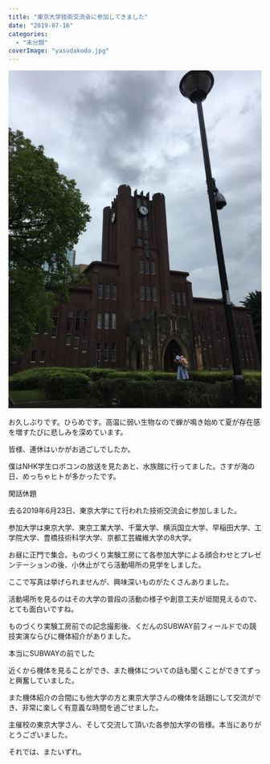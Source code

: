 ```yaml
---
title: "東京大学技術交流会に参加してきました"
date: "2019-07-16"
categories: 
  - "未分類"
coverImage: "yasudakodo.jpg"
---
```


![曇り空を背景にラスボス感を漂わせる安田講堂](images/yasudakodo.jpg)

お久しぶりです。ひらめです。高温に弱い生物なので蝉が鳴き始めて夏が存在感を増すたびに悲しみを深めています。

皆様、連休はいかがお過ごしでしたか。

僕はNHK学生ロボコンの放送を見たあと、水族館に行ってました。さすが海の日、めっちゃヒトが多かったです。

閑話休題

去る2019年6月23日、東京大学にて行われた技術交流会に参加しました。

参加大学は東京大学、東京工業大学、千葉大学、横浜国立大学、早稲田大学、工学院大学、豊橋技術科学大学、京都工芸繊維大学の8大学。

お昼に正門で集合。ものづくり実験工房にて各参加大学による顔合わせとプレゼンテーションの後、小休止がてら活動場所の見学をしました。

ここで写真は挙げられませんが、興味深いものがたくさんありました。

活動場所を見るのはその大学の普段の活動の様子や創意工夫が垣間見えるので、とても面白いですね。

ものづくり実験工房前での記念撮影後、くだんのSUBWAY前フィールドでの競技実演ならびに機体紹介がありました。

本当にSUBWAYの前でした

近くから機体を見ることができ、また機体についての話も聞くことができてずっと興奮していました。

また機体紹介の合間にも他大学の方と東京大学さんの機体を話題にして交流ができ、非常に楽しく有意義な時間を過ごせました。

主催校の東京大学さん、そして交流して頂いた各参加大学の皆様。本当にありがとうございました。

それでは、またいずれ。
